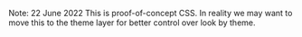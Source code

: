 Note: 22 June 2022
This is proof-of-concept CSS. In reality we may want to move this to the theme layer for better control over look by theme.